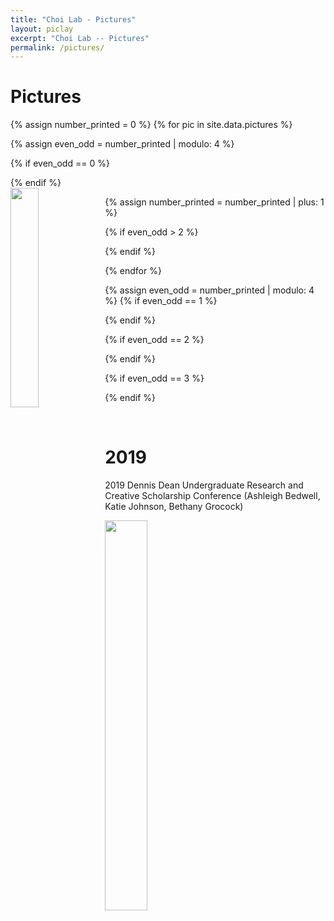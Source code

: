 ```yaml
---
title: "Choi Lab - Pictures"
layout: piclay
excerpt: "Choi Lab -- Pictures"
permalink: /pictures/
---
```


# Pictures

{% assign number_printed = 0 %}
{% for pic in site.data.pictures %}

{% assign even_odd = number_printed | modulo: 4 %}

{% if even_odd == 0 %}
<div class="row">
{% endif %}

<div class="col-sm-3 clearfix">
<img src="{{ site.url }}{{ site.baseurl }}/images/labpic/{{ pic.image }}" class="img-responsive" width="30%" style="float: left" />
</div>

{% assign number_printed = number_printed | plus: 1 %}

{% if even_odd > 2 %}
</div>
{% endif %}


{% endfor %}

{% assign even_odd = number_printed | modulo: 4 %}
{% if even_odd == 1 %}
</div>
{% endif %}

{% if even_odd == 2 %}
</div>
{% endif %}

{% if even_odd == 3 %}
</div>
{% endif %}

<p> &nbsp; </p>

# 2019
2019 Dennis Dean Undergraduate Research and Creative Scholarship Conference 
(Ashleigh Bedwell, Katie Johnson, Bethany Grocock)
<figure>
<img src="{{ site.url }}{{ site.baseurl }}/images/labpic/URA_2019_0419.png" width="40%">
</figure>
